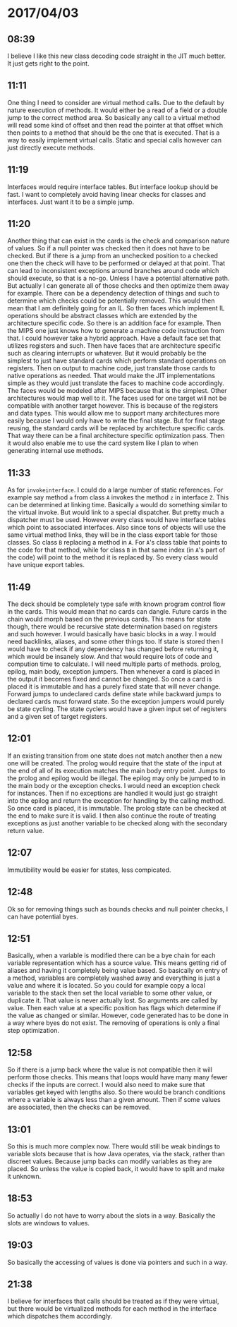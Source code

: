 # 2017/04/03

## 08:39

I believe I like this new class decoding code straight in the JIT much better.
It just gets right to the point.

## 11:11

One thing I need to consider are virtual method calls. Due to the default by
nature execution of methods. It would either be a read of a field or a double
jump to the correct method area. So basically any call to a virtual method
will read some kind of offset and then read the pointer at that offset which
then points to a method that should be the one that is executed. That is a way
to easily implement virtual calls. Static and special calls however can just
directly execute methods.

## 11:19

Interfaces would require interface tables. But interface lookup should be
fast. I want to completely avoid having linear checks for classes and
interfaces. Just want it to be a simple jump.

## 11:20

Another thing that can exist in the cards is the check and comparison nature
of values. So if a null pointer was checked then it does not have to be
checked. But if there is a jump from an unchecked position to a checked one
then the check will have to be performed or delayed at that point. That can
lead to inconsistent exceptions around branches around code which should
execute, so that is a no-go. Unless I have a potential alternative path.
But actually I can generate all of those checks and then optimize them away
for example. There can be a dependency detection of things and such to
determine which checks could be potentially removed. This would then mean
that I am definitely going for an IL. So then faces which implement IL
operations should be abstract classes which are extended by the architecture
specific code. So there is an addition face for example. Then the MIPS one
just knows how to generate a machine code instruction from that. I could
however take a hybrid approach. Have a default face set that utilizes
registers and such. Then have faces that are architecture specific such as
clearing interrupts or whatever. But it would probably be the simplest to
just have standard cards which perform standard operations on registers. Then
on output to machine code, just translate those cards to native operations
as needed. That would make the JIT implementations simple as they would just
translate the faces to machine code accordingly. The faces would be modeled
after MIPS because that is the simplest. Other architectures would map well
to it. The faces used for one target will not be compatible with another
target however. This is because of the registers and data types. This would
allow me to support many architectures more easily because I would only have
to write the final stage. But for final stage reusing, the standard cards will
be replaced by architecture specific cards. That way there can be a final
architecture specific optimization pass. Then it would also enable me to use
the card system like I plan to when generating internal use methods.

## 11:33

As for `invokeinterface`. I could do a large number of static references. For
example say method `a` from class `A` invokes the method `z` in interface `Z`.
This can be determined at linking time. Basically `a` would do something
similar to the virtual invoke. But would link to a special dispatcher. But
pretty much a dispatcher must be used. However every class would have
interface tables which point to associated interfaces. Also since tons of
objects will use the same virtual method links, they will be in the class
export table for those classes. So class `B` replacing a method in `A`. For
`A`'s class table that points to the code for that method, while for class `B`
in that same index (in `A`'s part of the code) will point to the method it is
replaced by. So every class would have unique export tables.

## 11:49

The deck should be completely type safe with known program control flow in the
cards. This would mean that no cards can dangle. Future cards in the chain
would morph based on the previous cards. This means for state though, there
would be recursive state determination based on registers and such however. I
would basically have basic blocks in a way. I would need backlinks, aliases,
and some other things too. If state is stored then I would have to check if
any dependency has changed before returning it, which would be insanely slow.
And that would require lots of code and compution time to calculate. I will
need multiple parts of methods. prolog, epilog, main body, exception jumpers.
Then whenever a card is placed in the output it becomes fixed and cannot be
changed. So once a card is placed it is immutable and has a purely fixed
state that will never change. Forward jumps to undeclared cards define state
while backward jumps to declared cards must forward state. So the exception
jumpers would purely be state cycling. The state cyclers would have a given
input set of registers and a given set of target registers.

## 12:01

If an existing transition from one state does not match another then a new
one will be created. The prolog would require that the state of the input at
the end of all of its execution matches the main body entry point. Jumps to
the prolog and epilog would be illegal. The epilog may only be jumped to in
the main body or the exception checks. I would need an exception check for
instances. Then if no exceptions are handled it would just go straight into
the epilog and return the exception for handling by the calling method. So
once card is placed, it is immutable. The prolog state can be checked at the
end to make sure it is valid. I then also continue the route of treating
exceptions as just another variable to be checked along with the secondary
return value.

## 12:07

Immutibility would be easier for states, less compicated.

## 12:48

Ok so for removing things such as bounds checks and null pointer checks, I can
have potential byes.

## 12:51

Basically, when a variable is modified there can be a bye chain for each
variable representation which has a source value. This means getting rid of
aliases and having it completely being value based. So basically on entry of a
method, variables are completely washed away and everything is just a value
and where it is located. So you could for example copy a local variable to the
stack then set the local variable to some other value, or duplicate it. That
value is never actually lost. So arguments are called by value. Then each
value at a specific position has flags which determine if the value as changed
or similar. However, code generated has to be done in a way where byes do not
exist. The removing of operations is only a final step optimization.

## 12:58

So if there is a jump back where the value is not compatible then it will
perform those checks. This means that loops would have many many fewer checks
if the inputs are correct. I would also need to make sure that variables get
keyed with lengths also. So there would be branch conditions where a variable
is always less than a given amount. Then if some values are associated, then
the checks can be removed.

## 13:01

So this is much more complex now. There would still be weak bindings to
variable slots because that is how Java operates, via the stack, rather than
discreet values. Because jump backs can modify variables as they are placed.
So unless the value is copied back, it would have to split and make it
unknown.

## 18:53

So actually I do not have to worry about the slots in a way. Basically the
slots are windows to values.

## 19:03

So basically the accessing of values is done via pointers and such in a way.

## 21:38

I believe for interfaces that calls should be treated as if they were
virtual, but there would be virtualized methods for each method in the
interface which dispatches them accordingly.
